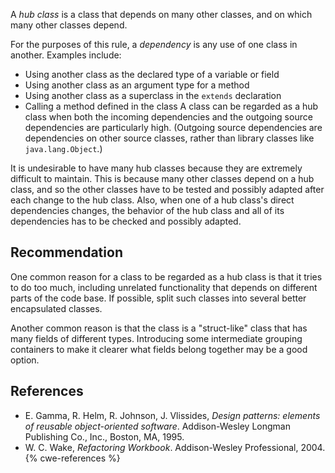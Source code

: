 A *hub class* is a class that depends on many other classes, and on which many other classes depend.

For the purposes of this rule, a *dependency* is any use of one class in another. Examples include:

* Using another class as the declared type of a variable or field
* Using another class as an argument type for a method
* Using another class as a superclass in the `extends` declaration
* Calling a method defined in the class
A class can be regarded as a hub class when both the incoming dependencies and the outgoing source dependencies are particularly high. (Outgoing source dependencies are dependencies on other source classes, rather than library classes like `java.lang.Object`.)

It is undesirable to have many hub classes because they are extremely difficult to maintain. This is because many other classes depend on a hub class, and so the other classes have to be tested and possibly adapted after each change to the hub class. Also, when one of a hub class's direct dependencies changes, the behavior of the hub class and all of its dependencies has to be checked and possibly adapted.


## Recommendation
One common reason for a class to be regarded as a hub class is that it tries to do too much, including unrelated functionality that depends on different parts of the code base. If possible, split such classes into several better encapsulated classes.

Another common reason is that the class is a "struct-like" class that has many fields of different types. Introducing some intermediate grouping containers to make it clearer what fields belong together may be a good option.


## References
* E. Gamma, R. Helm, R. Johnson, J. Vlissides, *Design patterns: elements of reusable object-oriented software*. Addison-Wesley Longman Publishing Co., Inc., Boston, MA, 1995.
* W. C. Wake, *Refactoring Workbook*. Addison-Wesley Professional, 2004.
{% cwe-references %}
